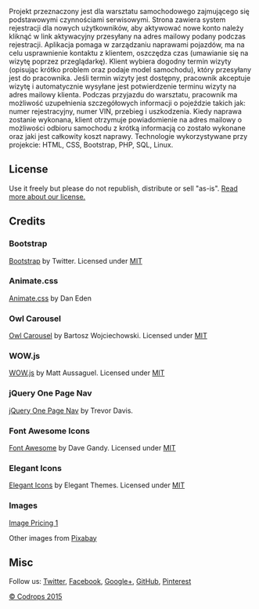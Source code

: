 Projekt przeznaczony jest dla warsztatu samochodowego zajmującego się podstawowymi czynnościami serwisowymi. Strona zawiera system rejestracji dla nowych użytkowników, aby aktywować nowe konto należy kliknąć w link aktywacyjny przesyłany na adres mailowy podany podczas rejestracji. Aplikacja pomaga w zarządzaniu naprawami pojazdów, ma na celu usprawnienie kontaktu z klientem, oszczędza czas (umawianie się na wizytę poprzez przeglądarkę). Klient wybiera dogodny termin wizyty (opisując krótko problem oraz podaje model samochodu), który przesyłany jest do pracownika. Jeśli termin wizyty jest dostępny, pracownik akceptuje wizytę i automatycznie wysyłane jest potwierdzenie terminu wizyty na adres mailowy klienta. Podczas przyjazdu do warsztatu, pracownik ma możliwość uzupełnienia szczegółowych informacji o pojeździe takich jak: numer rejestracyjny, numer VIN, przebieg i uszkodzenia. Kiedy naprawa zostanie wykonana, klient otrzymuje powiadomienie na adres mailowy o możliwości odbioru samochodu z krótką informacją co zostało wykonane oraz jaki jest całkowity koszt naprawy. Technologie wykorzystywane przy projekcie: HTML, CSS, Bootstrap, PHP, SQL, Linux.




## License

Use it freely but please do not republish, distribute or sell "as-is". [Read more about our license.](http://tympanus.net/codrops/licensing/)

## Credits 

### Bootstrap

[Bootstrap](http://getbootstrap.com/) by Twitter. Licensed under [MIT](https://github.com/twbs/bootstrap/blob/master/LICENSE)

### Animate.css

[Animate.css](https://daneden.github.io/animate.css/) by Dan Eden

### Owl Carousel

[Owl Carousel](http://owlgraphic.com/owlcarousel/) by Bartosz Wojciechowski. Licensed under [MIT](https://github.com/OwlFonk/OwlCarousel/blob/master/LICENSE)

### WOW.js

[WOW.js](http://mynameismatthieu.com/WOW/) by Matt Aussaguel. Licensed under [MIT](https://github.com/matthieua/WOW/blob/master/LICENSE-MIT)

### jQuery One Page Nav

[jQuery One Page Nav](http://davist11.github.io/jQuery-One-Page-Nav/) by Trevor Davis.

### Font Awesome Icons 

[Font Awesome](http://fortawesome.github.io/Font-Awesome/) by Dave Gandy. Licensed under [MIT](http://opensource.org/licenses/mit-license.html)

### Elegant Icons 

[Elegant Icons](http://www.elegantthemes.com/blog/resources/elegant-icon-font/) by Elegant Themes. Licensed under [MIT](http://opensource.org/licenses/mit-license.html)

### Images

[Image Pricing 1](https://www.flickr.com/photos/130855607@N05/16086503254/sizes/o/)

Other images from [Pixabay](https://pixabay.com/)

## Misc

Follow us: [Twitter](http://www.twitter.com/codrops), [Facebook](http://www.facebook.com/pages/Codrops/159107397912), [Google+](https://plus.google.com/101095823814290637419), [GitHub](https://github.com/codrops), [Pinterest](http://www.pinterest.com/codrops/)

[© Codrops 2015](http://www.codrops.com)


